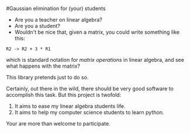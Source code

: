 #Gaussian elimination for (your) students

- Are you a teacher on linear algebra?
- Are you a student?
- Wouldn't be nice that, given a matrix, you could write something like this:


```
R2 -> R2 + 3 * R1
```

which is standard notation for *matrix operations* in linear algebra, and see what happens with the matrix?

This library pretends just to do so. 

Certainly, out there in the wild, there should be very good software to accomplish this task. But this project is twofold:

1. It aims to ease my linear algebra students life.
2. It aims to help my computer science students to learn python.

Your are more than welcome to participate.
